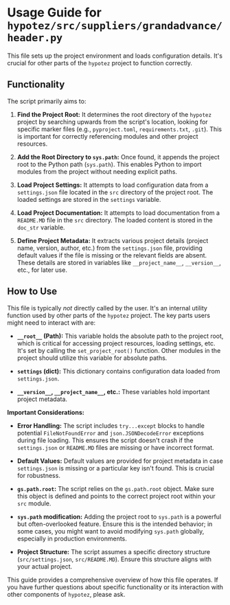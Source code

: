 # Usage Guide for `hypotez/src/suppliers/grandadvance/header.py`

This file sets up the project environment and loads configuration details.  It's crucial for other parts of the `hypotez` project to function correctly.

## Functionality

The script primarily aims to:

1. **Find the Project Root:** It determines the root directory of the `hypotez` project by searching upwards from the script's location, looking for specific marker files (e.g., `pyproject.toml`, `requirements.txt`, `.git`). This is important for correctly referencing modules and other project resources.

2. **Add the Root Directory to `sys.path`:**  Once found, it appends the project root to the Python path (`sys.path`). This enables Python to import modules from the project without needing explicit paths.

3. **Load Project Settings:** It attempts to load configuration data from a `settings.json` file located in the `src` directory of the project root.  The loaded settings are stored in the `settings` variable.

4. **Load Project Documentation:**  It attempts to load documentation from a `README.MD` file in the `src` directory. The loaded content is stored in the `doc_str` variable.

5. **Define Project Metadata:** It extracts various project details (project name, version, author, etc.) from the `settings.json` file, providing default values if the file is missing or the relevant fields are absent.  These details are stored in variables like `__project_name__`, `__version__`, etc., for later use.


## How to Use

This file is typically *not* directly called by the user.  It's an internal utility function used by other parts of the `hypotez` project.  The key parts users might need to interact with are:

* **`__root__` (Path):**  This variable holds the absolute path to the project root, which is critical for accessing project resources, loading settings, etc.  It's set by calling the `set_project_root()` function.  Other modules in the project should utilize this variable for absolute paths.

* **`settings` (dict):** This dictionary contains configuration data loaded from `settings.json`.

* **`__version__`, `__project_name__`, etc.:** These variables hold important project metadata.

**Important Considerations:**

* **Error Handling:** The script includes `try...except` blocks to handle potential `FileNotFoundError` and `json.JSONDecodeError` exceptions during file loading.  This ensures the script doesn't crash if the `settings.json` or `README.MD` files are missing or have incorrect format.

* **Default Values:** Default values are provided for project metadata in case `settings.json` is missing or a particular key isn't found.  This is crucial for robustness.

* **`gs.path.root`:** The script relies on the `gs.path.root` object.  Make sure this object is defined and points to the correct project root within your `src` module.

* **`sys.path` modification:**  Adding the project root to `sys.path` is a powerful but often-overlooked feature. Ensure this is the intended behavior; in some cases, you might want to avoid modifying `sys.path` globally, especially in production environments.

* **Project Structure:** The script assumes a specific directory structure (`src/settings.json`, `src/README.MD`). Ensure this structure aligns with your actual project.


This guide provides a comprehensive overview of how this file operates. If you have further questions about specific functionality or its interaction with other components of `hypotez`, please ask.